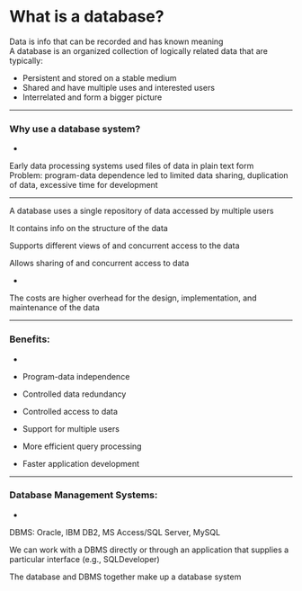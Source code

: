 # What is a database?


Data is info that can be recorded and has known meaning
<br>
A database is an organized collection of logically related data that are typically:

- Persistent and stored on a stable medium
- Shared and have multiple uses and interested users
- Interrelated and form a bigger picture

***

### Why use a database system?
-

Early data processing systems used files of data in plain text form
<br>
Problem: program-data dependence led to limited data sharing, duplication of data, excessive time for development

***

A database uses a single repository of data accessed by multiple users

It contains info on the structure of the data

Supports different views of and concurrent access to the data

Allows sharing of and concurrent access to data

-

The costs are higher overhead for the design, implementation, and maintenance of the data

***

### Benefits:
-

- Program-data independence
- Controlled data redundancy
- Controlled access to data
- Support for multiple users
- More efficient query processing
- Faster application development

***

### Database Management Systems:
-

DBMS: Oracle, IBM DB2, MS Access/SQL Server, MySQL

We can work with a DBMS directly or through an application that supplies a particular interface (e.g., SQLDeveloper)

The database and DBMS together make up a database system
